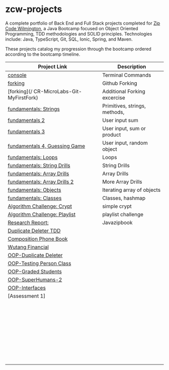# zcw-projects
A complete portfolio of Back End and Full Stack projects completed for [Zip Code Wilmington](http://www.zipcodewilmington.com/), a Java Bootcamp focused on Object Oriented Programming, TDD methodologies and SOLID principles. Technologies include: Java, TypeScript, Git, SQL, Ionic, Spring, and Maven.

These projects catalog my progression through the bootcamp ordered according to the bootcamp timeline.

| Project Link                                                 | Description                   |
| ------------------------------------------------------------ | ----------------------------- |
| [console](/CR-MesoLabs-Console)                              | Terminal Commands             |
| [forking]( /Spoon-Knife)                                     | Github Forking                |
| [forking](/ CR-MicroLabs-Git-MyFirstFork)                    | Additional Forking excercise  |
| [fundamentals: Strings]( /CR-MicroLabs-JavaFundamentals-DanDoBetterDrills) | Primitives, strings, methods, |
| [fundamentals 2]( /ZCW-MicroLabs-JavaFundamentals-SumOfInput) | User input sum                |
| [fundamentals 3]( /ZCW-MicroLabs-JavaFundamentals-SumOrProduct) | User input, sum or product    |
| [fundamentals 4, Guessing Game]( /ZCW-MicroLabs-JavaFundamentals-TooLargeTooSmall) | User input, random object     |
| [fundamentals: Loops](/CR-MicroLabs-Loops-NumbersTrianglesTables) | Loops                         |
| [fundamentals: String Drills](FundamentalDrills-Part2)       | String Drills                 |
| [fundamentals: Array Drills]( /FundamentalDrills-Part1)      | Array Drills                  |
| [fundamentals: Array Drills 2]( /CR-MicroLabs-Arrays-StringArrayUtilities) | More Array Drills             |
| [fundamentals: Objects]( /CR-MesoLabs-Arrays-PersonDetails)  | Iterating array of objects    |
| [fundamentals: Classes]( /DiceyLab)                          | Classes, hashmap              |
| [Algorithm Challenge: Crypt]()                               | simple crypt                  |
| [Algorithm Challenge: Playlist]()                            | playlist challenge            |
| [Research Report: ]()                                        | Javazipbook                   |
| [Duplicate Deleter TDD]()                                    |                               |
| [Composition Phone Book]()                                   |                               |
| [Wutang Financial]()                                         |                               |
| [OOP-Duplicate Deleter]()                                    |                               |
| [OOP-Testing Person Class]()                                 |                               |
| [OOP-Graded Students]()                                      |                               |
| [OOP-SuperHumans-2]()                                        |                               |
| [OOP-Interfaces]()                                           |                               |
| [Assessment 1]                                               |                               |
|                                                              |                               |
|                                                              |                               |
|                                                              |                               |
|                                                              |                               |
|                                                              |                               |
|                                                              |                               |
|                                                              |                               |
|                                                              |                               |
|                                                              |                               |
|                                                              |                               |
|                                                              |                               |
|                                                              |                               |
|                                                              |                               |
|                                                              |                               |
|                                                              |                               |
|                                                              |                               |
|                                                              |                               |
|                                                              |                               |
|                                                              |                               |
|                                                              |                               |
|                                                              |                               |
|                                                              |                               |
|                                                              |                               |
|                                                              |                               |
|                                                              |                               |
|                                                              |                               |
|                                                              |                               |
|                                                              |                               |
|                                                              |                               |
|                                                              |                               |
|                                                              |                               |
|                                                              |                               |
|                                                              |                               |
|                                                              |                               |

